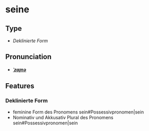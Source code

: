 # seine
## Type
- _Deklinierte Form_
## Pronunciation
- **_[ˈzaɪ̯nə](https://commons.wikimedia.org/wiki/File:De-seine.ogg)_**
## Features
### Deklinierte Form
-  feminine Form des Pronomens sein#Possessivpronomen|sein
-  Nominativ und Akkusativ Plural des Pronomens sein#Possessivpronomen|sein
